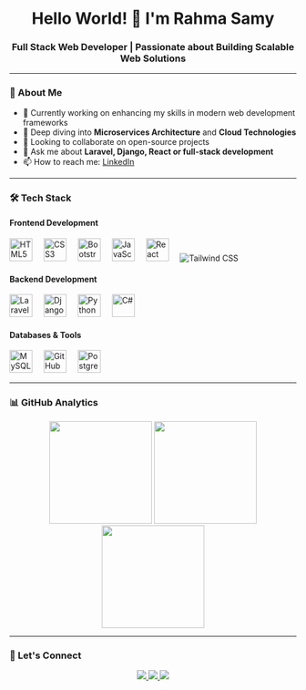 <h1 align="center">Hello World! 👋 I'm Rahma Samy</h1>
<h3 align="center">Full Stack Web Developer | Passionate about Building Scalable Web Solutions</h3>

---

### 🚀 About Me

- 🔭 Currently working on enhancing my skills in modern web development frameworks
- 🌱 Deep diving into **Microservices Architecture** and **Cloud Technologies**
- 👯 Looking to collaborate on open-source projects
- 💬 Ask me about **Laravel, Django, React or full-stack development**
- 📫 How to reach me: [LinkedIn](https://www.linkedin.com/in/rahma-samy-23bab62b6/)

---

### 🛠️ Tech Stack

#### Frontend Development
<div align="left">
  <img src="https://cdn.jsdelivr.net/gh/devicons/devicon/icons/html5/html5-original.svg" height="40" alt="HTML5" title="HTML5"/>
  <img width="12" />
  <img src="https://cdn.jsdelivr.net/gh/devicons/devicon/icons/css3/css3-original.svg" height="40" alt="CSS3" title="CSS3"/>
  <img width="12" />
  <img src="https://cdn.jsdelivr.net/gh/devicons/devicon/icons/bootstrap/bootstrap-original.svg" height="40" alt="Bootstrap" title="Bootstrap"/>
  <img width="12" />
  <img src="https://cdn.jsdelivr.net/gh/devicons/devicon/icons/javascript/javascript-original.svg" height="40" alt="JavaScript" title="JavaScript"/>
  <img width="12" />
  <img src="https://cdn.jsdelivr.net/gh/devicons/devicon/icons/react/react-original.svg" height="40" alt="React" title="React"/>
  <img width="12" />
  <img src="https://cdn.jsdelivr.net/gh/devicons/devicon/icons/tailwindcss/tailwindcss-original-wordmark.svg"  alt="Tailwind CSS" title="Tailwind CSS"/>
</div>

#### Backend Development
<div align="left">
  <img src="https://cdn.worldvectorlogo.com/logos/laravel-2.svg" height="40" alt="Laravel" title="Laravel"/>
  <img width="12" />
  <img src="https://cdn.jsdelivr.net/gh/devicons/devicon/icons/django/django-plain.svg" height="40" alt="Django" title="Django"/>
  <img width="12" />
  <img src="https://cdn.jsdelivr.net/gh/devicons/devicon/icons/python/python-original.svg" height="40" alt="Python" title="Python"/>
  <img width="12" />
  <img src="https://cdn.jsdelivr.net/gh/devicons/devicon/icons/csharp/csharp-original.svg" height="40" alt="C#" title="C#"/>
</div>

#### Databases & Tools
<div align="left">
  <img src="https://cdn.jsdelivr.net/gh/devicons/devicon/icons/mysql/mysql-original.svg" height="40" alt="MySQL" title="MySQL"/>
  <img width="12" />
  <img src="https://cdn.jsdelivr.net/gh/devicons/devicon/icons/github/github-original.svg" height="40" alt="GitHub" title="GitHub"/>
  <img width="12" />
  <img src="https://cdn.worldvectorlogo.com/logos/postgresql.svg" height="40" alt="PostgreSQL" title="PostgreSQL"/>
</div>

---

### 📊 GitHub Analytics

<div align="center">
  <img height="180em" src="https://github-readme-stats.vercel.app/api?username=Ra7ma116&show_icons=true&theme=dark&include_all_commits=true&count_private=true&hide_border=true"/>
  <img height="180em" src="https://github-readme-streak-stats.herokuapp.com/?user=Ra7ma116&theme=dark&hide_border=true"/>
  <img height="180em" src="https://github-readme-stats.vercel.app/api/top-langs/?username=Ra7ma116&layout=compact&theme=dark&hide_border=true"/>
</div>

---

### 🤝 Let's Connect

<p align="center">
  <a href="https://www.linkedin.com/in/rahma-samy-23bab62b6/" target="_blank">
    <img src="https://img.shields.io/badge/-LinkedIn-0077B5?style=for-the-badge&logo=linkedin&logoColor=white"/>
  </a>
  <a href="https://github.com/Ra7ma116" target="_blank">
    <img src="https://img.shields.io/badge/-GitHub-181717?style=for-the-badge&logo=github&logoColor=white"/>
  </a>
  <a href="mailto:rahmasamy654@gmail.com" target="_blank">
    <img src="https://img.shields.io/badge/-Email-D14836?style=for-the-badge&logo=gmail&logoColor=white"/>
  </a>
</p>
